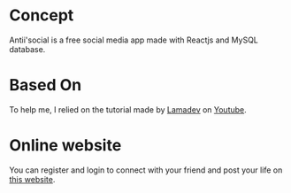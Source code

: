 # Concept

Antii'social is a free social media app made with Reactjs and MySQL database.

# Based On
To help me, I relied on the tutorial made by [Lamadev](https://github.com/safak) on [Youtube](https://www.youtube.com/watch?v=k4mjF4sPITE).


# Online website

You can register and login to connect with your friend and post your life on [this website](https://www.youtube.com/watch?v=1EuNnZEp2sQ).